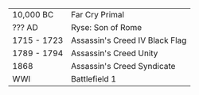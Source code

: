 |||
|---|---|
10,000 BC | Far Cry Primal | 
??? AD | Ryse: Son of Rome | 
1715 - 1723 | Assassin's Creed IV Black Flag | 
1789 - 1794 | Assassin's Creed Unity |
1868 | Assassin's Creed Syndicate 
WWI | Battlefield 1 | 
